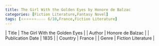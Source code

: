 ```yaml
---
title: The Girl With the Golden Eyes by Honore de Balzac
categories: [Fiction Literature,Fantasy Novel]
tags: [⭐⭐⭐⭐⭐⭐☆☆☆☆ 6/10,France,Fiction Literature]
---     
```

| Title | The Girl With the Golden Eyes  |
| Author |  Honore de Balzac  |
| Publication Date | 1835   |
| Country | France |
| Genre | Fiction Literature  |
        